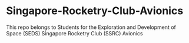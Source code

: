 # Singapore-Rocketry-Club-Avionics
This repo belongs to Students for the Exploration and Development of Space (SEDS) Singapore Rocketry Club (SSRC) Avionics
